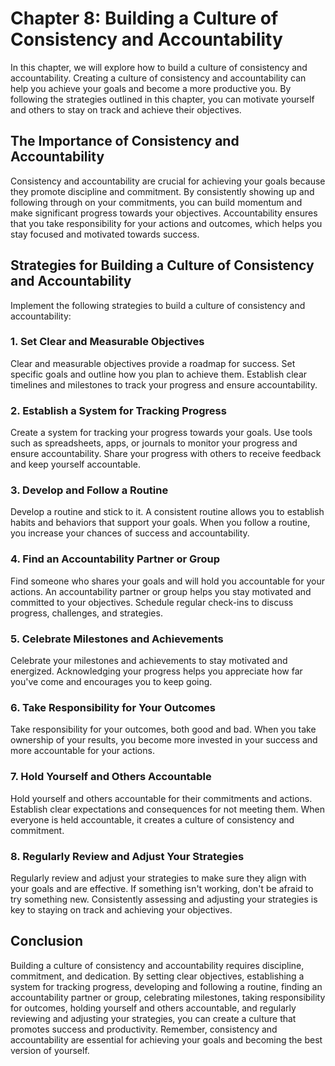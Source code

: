 Chapter 8: Building a Culture of Consistency and Accountability
===============================================================

In this chapter, we will explore how to build a culture of consistency and accountability. Creating a culture of consistency and accountability can help you achieve your goals and become a more productive you. By following the strategies outlined in this chapter, you can motivate yourself and others to stay on track and achieve their objectives.

The Importance of Consistency and Accountability
------------------------------------------------

Consistency and accountability are crucial for achieving your goals because they promote discipline and commitment. By consistently showing up and following through on your commitments, you can build momentum and make significant progress towards your objectives. Accountability ensures that you take responsibility for your actions and outcomes, which helps you stay focused and motivated towards success.

Strategies for Building a Culture of Consistency and Accountability
-------------------------------------------------------------------

Implement the following strategies to build a culture of consistency and accountability:

### 1. **Set Clear and Measurable Objectives**

Clear and measurable objectives provide a roadmap for success. Set specific goals and outline how you plan to achieve them. Establish clear timelines and milestones to track your progress and ensure accountability.

### 2. **Establish a System for Tracking Progress**

Create a system for tracking your progress towards your goals. Use tools such as spreadsheets, apps, or journals to monitor your progress and ensure accountability. Share your progress with others to receive feedback and keep yourself accountable.

### 3. **Develop and Follow a Routine**

Develop a routine and stick to it. A consistent routine allows you to establish habits and behaviors that support your goals. When you follow a routine, you increase your chances of success and accountability.

### 4. **Find an Accountability Partner or Group**

Find someone who shares your goals and will hold you accountable for your actions. An accountability partner or group helps you stay motivated and committed to your objectives. Schedule regular check-ins to discuss progress, challenges, and strategies.

### 5. **Celebrate Milestones and Achievements**

Celebrate your milestones and achievements to stay motivated and energized. Acknowledging your progress helps you appreciate how far you've come and encourages you to keep going.

### 6. **Take Responsibility for Your Outcomes**

Take responsibility for your outcomes, both good and bad. When you take ownership of your results, you become more invested in your success and more accountable for your actions.

### 7. **Hold Yourself and Others Accountable**

Hold yourself and others accountable for their commitments and actions. Establish clear expectations and consequences for not meeting them. When everyone is held accountable, it creates a culture of consistency and commitment.

### 8. **Regularly Review and Adjust Your Strategies**

Regularly review and adjust your strategies to make sure they align with your goals and are effective. If something isn't working, don't be afraid to try something new. Consistently assessing and adjusting your strategies is key to staying on track and achieving your objectives.

Conclusion
----------

Building a culture of consistency and accountability requires discipline, commitment, and dedication. By setting clear objectives, establishing a system for tracking progress, developing and following a routine, finding an accountability partner or group, celebrating milestones, taking responsibility for outcomes, holding yourself and others accountable, and regularly reviewing and adjusting your strategies, you can create a culture that promotes success and productivity. Remember, consistency and accountability are essential for achieving your goals and becoming the best version of yourself.
